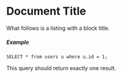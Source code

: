 # Document Title

What follows is a listing with a block title.

##### Example

    SELECT * from users u where u.id = 1;

This query should return exactly one result.
